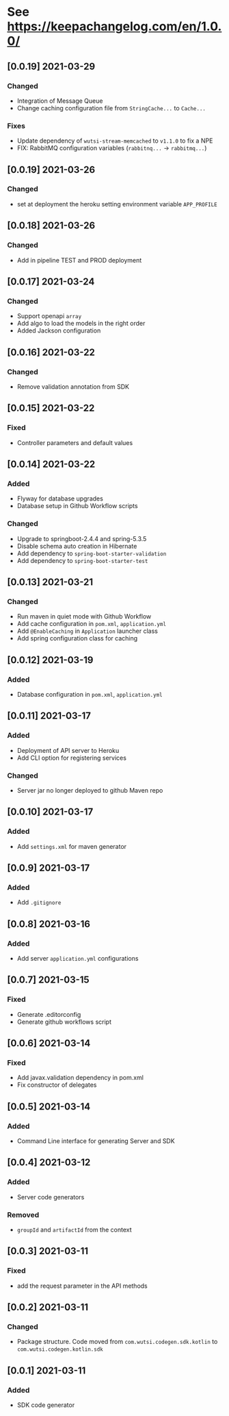 # See https://keepachangelog.com/en/1.0.0/

## [0.0.19] 2021-03-29
### Changed
- Integration of Message Queue
- Change caching configuration file from `StringCache...` to `Cache...`
### Fixes
- Update dependency of `wutsi-stream-memcached` to `v1.1.0` to fix a NPE
- FIX: RabbitMQ configuration variables (`rabbitnq...` -> `rabbitmq...`)

## [0.0.19] 2021-03-26
### Changed
- set at deployment the heroku setting environment variable `APP_PROFILE`

## [0.0.18] 2021-03-26
### Changed
- Add in pipeline TEST and PROD deployment

## [0.0.17] 2021-03-24
### Changed
- Support openapi `array`
- Add algo to load the models in the right order
- Added Jackson configuration

## [0.0.16] 2021-03-22
### Changed
- Remove validation annotation from SDK

## [0.0.15] 2021-03-22
### Fixed
- Controller parameters and default values

## [0.0.14] 2021-03-22
### Added
- Flyway for database upgrades
- Database setup in Github Workflow scripts
### Changed
- Upgrade to springboot-2.4.4 and spring-5.3.5
- Disable schema auto creation in Hibernate
- Add dependency to `spring-boot-starter-validation`
- Add dependency to `spring-boot-starter-test`

## [0.0.13] 2021-03-21
### Changed
- Run maven in quiet mode with Github Workflow
- Add cache configuration in `pom.xml`, `application.yml`
- Add `@EnableCaching` in `Application` launcher class
- Add spring configuration class for caching

## [0.0.12] 2021-03-19
### Added
- Database configuration in `pom.xml`, `application.yml`

## [0.0.11] 2021-03-17
### Added
- Deployment of API server to Heroku
- Add CLI option for registering services
### Changed
- Server jar no longer deployed to github Maven repo

## [0.0.10] 2021-03-17
### Added
- Add `settings.xml` for maven generator

## [0.0.9] 2021-03-17
### Added
- Add `.gitignore`

## [0.0.8] 2021-03-16
### Added
- Add server `application.yml` configurations

## [0.0.7] 2021-03-15
### Fixed
- Generate .editorconfig
- Generate github workflows script

## [0.0.6] 2021-03-14
### Fixed
- Add javax.validation dependency in pom.xml
- Fix constructor of delegates

## [0.0.5] 2021-03-14
### Added
- Command Line interface for generating Server and SDK

## [0.0.4] 2021-03-12
### Added
- Server code generators

### Removed
- `groupId` and `artifactId` from the context

## [0.0.3] 2021-03-11
### Fixed
- add the request parameter in the API methods

## [0.0.2] 2021-03-11
### Changed
- Package structure. Code moved from `com.wutsi.codegen.sdk.kotlin` to `com.wutsi.codegen.kotlin.sdk`

## [0.0.1] 2021-03-11
### Added
- SDK code generator
